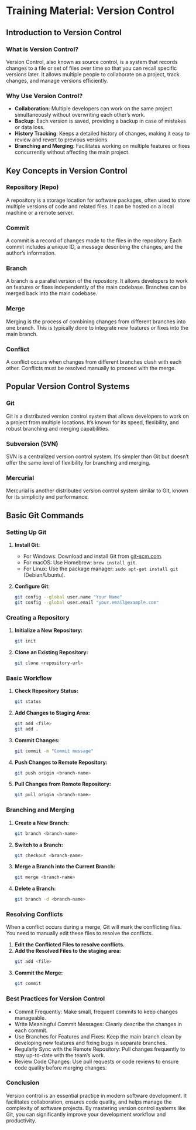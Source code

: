 # Training Material: Version Control

## Introduction to Version Control

### What is Version Control?

Version Control, also known as source control, is a system that records changes to a file or set of files over time so that you can recall specific versions later. It allows multiple people to collaborate on a project, track changes, and manage versions efficiently.

### Why Use Version Control?

- **Collaboration**: Multiple developers can work on the same project simultaneously without overwriting each other’s work.
- **Backup**: Each version is saved, providing a backup in case of mistakes or data loss.
- **History Tracking**: Keeps a detailed history of changes, making it easy to review and revert to previous versions.
- **Branching and Merging**: Facilitates working on multiple features or fixes concurrently without affecting the main project.

## Key Concepts in Version Control

### Repository (Repo)

A repository is a storage location for software packages, often used to store multiple versions of code and related files. It can be hosted on a local machine or a remote server.

### Commit

A commit is a record of changes made to the files in the repository. Each commit includes a unique ID, a message describing the changes, and the author’s information.

### Branch

A branch is a parallel version of the repository. It allows developers to work on features or fixes independently of the main codebase. Branches can be merged back into the main codebase.

### Merge

Merging is the process of combining changes from different branches into one branch. This is typically done to integrate new features or fixes into the main branch.

### Conflict

A conflict occurs when changes from different branches clash with each other. Conflicts must be resolved manually to proceed with the merge.

## Popular Version Control Systems

### Git

Git is a distributed version control system that allows developers to work on a project from multiple locations. It’s known for its speed, flexibility, and robust branching and merging capabilities.

### Subversion (SVN)

SVN is a centralized version control system. It’s simpler than Git but doesn’t offer the same level of flexibility for branching and merging.

### Mercurial

Mercurial is another distributed version control system similar to Git, known for its simplicity and performance.

## Basic Git Commands

### Setting Up Git

1. **Install Git**:

   - For Windows: Download and install Git from [git-scm.com](https://git-scm.com/).
   - For macOS: Use Homebrew: `brew install git`.
   - For Linux: Use the package manager: `sudo apt-get install git` (Debian/Ubuntu).

2. **Configure Git**:
   ```bash
   git config --global user.name "Your Name"
   git config --global user.email "your.email@example.com"
   ```

### Creating a Repository

1. **Initialize a New Repository:**

   ```bash
   git init
   ```

2. **Clone an Existing Repository:**
    ```bash
    git clone <repository-url>
    ```

### Basic Workflow
1. **Check Repository Status:**
    ```bash
    git status
    ```

2. **Add Changes to Staging Area:**
    ```bash
    git add <file>
    git add .
    ```

3. **Commit Changes:**
    ```bash
    git commit -m "Commit message"
    ```

4. **Push Changes to Remote Repository:**
    ```bash
    git push origin <branch-name>
    ```

5. **Pull Changes from Remote Repository:**
    ```bash
    git pull origin <branch-name>
    ```

### Branching and Merging
1. **Create a New Branch:**
    ```bash
    git branch <branch-name>
    ```

2. **Switch to a Branch:**
    ```bash
    git checkout <branch-name>
    ```

3. **Merge a Branch into the Current Branch:**
    ```bash
    git merge <branch-name>
    ```

4. **Delete a Branch:**
    ```bash
    git branch -d <branch-name>
    ```

### Resolving Conflicts
When a conflict occurs during a merge, Git will mark the conflicting files. You need to manually edit these files to resolve the conflicts.

1. **Edit the Conflicted Files to resolve conflicts.**
2. **Add the Resolved Files to the staging area:**
    ```bash
    git add <file>
    ```
3. **Commit the Merge:**
    ```bash
    git commit
    ```

### Best Practices for Version Control
- Commit Frequently: Make small, frequent commits to keep changes manageable.
- Write Meaningful Commit Messages: Clearly describe the changes in each commit.
- Use Branches for Features and Fixes: Keep the main branch clean by developing new features and fixing bugs in separate branches.
- Regularly Sync with the Remote Repository: Pull changes frequently to stay up-to-date with the team’s work.
- Review Code Changes: Use pull requests or code reviews to ensure code quality before merging changes.

### Conclusion
Version control is an essential practice in modern software development. It facilitates collaboration, ensures code quality, and helps manage the complexity of software projects. By mastering version control systems like Git, you can significantly improve your development workflow and productivity.